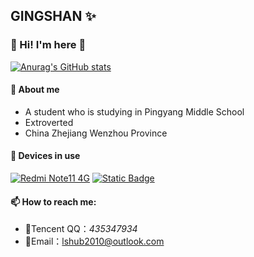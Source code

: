 ## GINGSHAN ✨
### 🎉 Hi! I'm here 👋
[![Anurag's GitHub stats](https://github-readme-stats.vercel.app/api?username=lshub2010&show_icons=true&theme=radical)](https://github.com/lshub2010)
#### 🍭 About me 
- A student who is studying in Pingyang Middle School
- Extroverted
- China Zhejiang Wenzhou Province
#### 📱 Devices in use
 [![Redmi Note11 4G](https://img.shields.io/badge/-Redmi%20Note11%204G-orange&logo=xiaomi&logoColor=ffffff)](https://www.mi.com/global/product/redmi-10-2022/)
[![Static Badge](https://img.shields.io/badge/iPhone%208-orange&logo=apple&logoColor=ffffff)](https://www.apple.com.cn)

#### 📫 How to reach me: 
- 🐧Tencent QQ：*435347934*
- 📧Email：lshub2010@outlook.com
<!--
**lshub2010/lshub2010** is a ✨ _special_ ✨ repository because its `README.md` (this file) appears on your GitHub profile.

Here are some ideas to get you started:

- 🔭 I’m currently working on ...
- 🌱 I’m currently learning ...
- 👯 I’m looking to collaborate on ...
- 🤔 I’m looking for help with ...
- 💬 Ask me about ...
- 📫 How to reach me: ...
- 😄 Pronouns: ...
- ⚡ Fun fact: ...
-->
